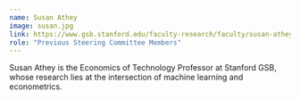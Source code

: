 ```yaml
---
name: Susan Athey
image: susan.jpg
link: https://www.gsb.stanford.edu/faculty-research/faculty/susan-athey
role: "Previous Steering Committee Members"
---
```

Susan Athey is the Economics of Technology Professor at Stanford GSB, whose research lies at the intersection of machine learning and econometrics.